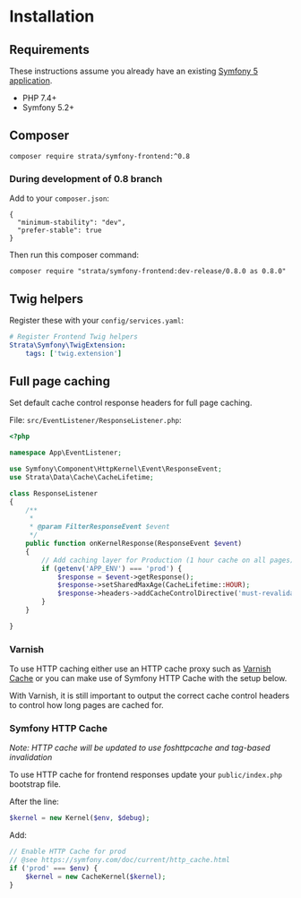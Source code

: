 # Installation

## Requirements

These instructions assume you already have an existing [Symfony 5 application](https://symfony.com/doc/current/setup.html). 

* PHP 7.4+
* Symfony 5.2+ 

## Composer

```
composer require strata/symfony-frontend:^0.8
```

### During development of 0.8 branch

Add to your `composer.json`:

```
{
  "minimum-stability": "dev",
  "prefer-stable": true
}
```

Then run this composer command:
```
composer require "strata/symfony-frontend:dev-release/0.8.0 as 0.8.0"
```

## Twig helpers

Register these with your `config/services.yaml`:

```yaml
# Register Frontend Twig helpers
Strata\Symfony\TwigExtension:
    tags: ['twig.extension']
```

## Full page caching

Set default cache control response headers for full page caching. 

File: `src/EventListener/ResponseListener.php`:

```php
<?php

namespace App\EventListener;

use Symfony\Component\HttpKernel\Event\ResponseEvent;
use Strata\Data\Cache\CacheLifetime;

class ResponseListener
{
    /**
     *
     * @param FilterResponseEvent $event
     */
    public function onKernelResponse(ResponseEvent $event)
    {
        // Add caching layer for Production (1 hour cache on all pages)
        if (getenv('APP_ENV') === 'prod') {
            $response = $event->getResponse();
            $response->setSharedMaxAge(CacheLifetime::HOUR);
            $response->headers->addCacheControlDirective('must-revalidate', true);
        }
    }

}
```

### Varnish
To use HTTP caching either use an HTTP cache proxy such as [Varnish Cache](https://varnish-cache.org/) or you can 
make use of Symfony HTTP Cache with the setup below.

With Varnish, it is still important to output the correct cache control headers to control how long pages are cached for.

### Symfony HTTP Cache
_Note: HTTP cache will be updated to use foshttpcache and tag-based invalidation_

To use HTTP cache for frontend responses update your `public/index.php` bootstrap file. 

After the line:

```php
$kernel = new Kernel($env, $debug);
```

Add:

```php
// Enable HTTP Cache for prod
// @see https://symfony.com/doc/current/http_cache.html
if ('prod' === $env) {
    $kernel = new CacheKernel($kernel);
}
```
